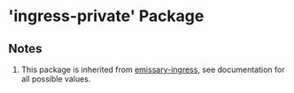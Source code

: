 # 'ingress-private' Package

## Notes

1. This package is inherited from [emissary-ingress](emissary-ingress.md), see documentation for all possible values.